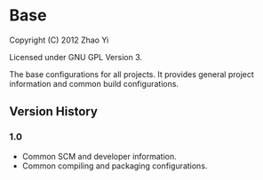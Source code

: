 Base
====

Copyright (C) 2012 Zhao Yi

Licensed under GNU GPL Version 3.

The base configurations for all projects. It provides general project information
and common build configurations.

Version History
---------------

### 1.0

* Common SCM and developer information.
* Common compiling and packaging configurations.
